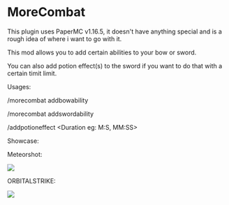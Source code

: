 # MoreCombat
 
This plugin uses PaperMC v1.16.5, it doesn't have anything special and is a rough idea of where i want to go with it.

This mod allows you to add certain abilities to your bow or sword.

You can also add potion effect(s) to the sword if you want to do that with a certain timit limit.

Usages:

/morecombat addbowability <Ability>

/morecombat addswordability <Ability>

/addpotioneffect <Potion Effect> <Amplify> <Duration eg: M:S, MM:SS>

Showcase:

Meteorshot:

![](https://github.com/FaabFDB/MoreCombat/blob/master/showcase/MeteorShot.gif)

ORBITALSTRIKE:

![](https://github.com/FaabFDB/MoreCombat/blob/master/showcase/OrbitalStrike.gif)
